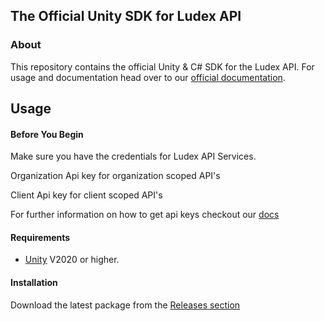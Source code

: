 ## The Official Unity SDK for Ludex API

### About

This repository contains the official Unity & C# SDK for the Ludex API.
For usage and documentation head over to our [official documentation](https://docs.ludex.gg/unity-sdk).

## Usage

#### Before You Begin

Make sure you have the credentials for Ludex API Services.

Organization Api key for organization scoped API's

Client Api key for client scoped API's

For further information on how to get api keys checkout our [docs](https://docs.ludex.gg/dashboard/get-your-api-keys)

#### Requirements

- [Unity](https://unity.com/) V2020 or higher.

#### Installation

Download the latest package from the [Releases section](https://github.com/Ludex-Labs/ludex-sdk-unity/releases)
